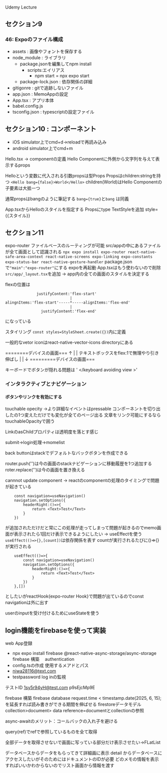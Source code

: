 Udemy Lecture

## セクション9
### 46: Expoのファイル構成
- assets : 画像やフォントを保存する
- node_module : ライブラリ
    - package.jsonを編集してnpm install
      - scripts:エイリアス
        - npm start = npx expo start
    - package-lock.json : 依存関係の詳細
- gitigonre : gitで追跡しないファイル
- app.json : MemoAppの設定
- App.tsx : アプリ本体
- babel.config.js
- tsconfig.json : typescriptの設定ファイル

## セクション10 : コンポーネント

- iOS simulator上でcmd+d->reloadで再読み込み
- android simulator上でcmd+m

Hello.tsx  -> componentの定義
Hello Componentに外側から文字列を与えて表示するprops

Helloという変数に代入される引数propsは型Props
Propsはchildren:stringを持つ
`<Hello bang={false}>World</Hello>`
children(World)はHello Componentの子要素は大抵一つ

通常propsはbangのように筆記する
`bang={true}`と`bang` は同義

App.tsxからHelloのスタイルを指定する
Propsにtype TextStyleを追加
style={{スタイル}}

## セクション11
expo-router
ファイルベースのルーティングが可能
src/appの中にあるファイルが全て画面として認識される
`npx expo install expo-router react-native-safe-area-context react-native-screens expo-linking expo-constants expo-status-bar react-native-gesture-handler`
package.jsonで`"main":"expo-router"`にする
expoを再起動
App.tsxはもう使わないので削除
`src/app/_layout.tsx`を追加 -> app内の全ての画面のスタイルを決定する

flexの位置は
```
              justifyContent:'flex-start'
                             |
alingnItems:'flex-start'-----*-----alignItems:'flex-end'
                             |
                justifyContent:'flex-end'

```

になっている

スタイリング
`const styles=StyleSheet.create({})`内に定義

一般的なvetor iconはreact-native-vector-icons directoryにある

========デバイスの画面===
↑
|
|
テキストボックスをflex:1で無理やり引き伸ばし
|
|
↓
=========デバイスの画面===

キーボードでボタンが隠れる問題は
'<keyboard avoiding view > </keyboard avoiding view >'

### インタラクティブとナビゲーション
#### ボタンやリンクを有効にする
touchable opecity
->より詳細なイベントはpressable
コンポーネントを切り出したの1つ変えただけでも変化が全てのページ出る
文章をリンク可能にするならtouchableOpacityで囲う

LinkのasChildプロパティは透明度を落とす感じ

submit->login処理->momelist

back buttonはstackでデフォルトなバックボタンを作成できる

router.push('')は今の画面のstackナビゲーションに移動履歴を1つ追加する
roter.replace('')は今の画面を置き換える

cannnot update component -> reactのcomponentの処理のタイミングで問題が起きている
```
    const navigation=useNavigation()
    navigation.setOptions({
        headerRight:()=>{
            return <Text>Test</Text>
        }
    })
```
が追加されただけだと常にこの処理が走ってしまって問題が起きるのでmemo画面が表示されたら1回だけ表示できるようにしたい
-> useEffectを使う
` useEffect(()=>{},[count])`は依存関係を表す
countが実行されるたびに()=>{}が実行される

```
    useEffect(()=>{
        const navigation=useNavigation()
        navigation.setOptions({
            headerRight:()=>{
                return <Text>Test</Text>
            }
        })
    },[])
```
としたいがreactHook{expo-router Hook}で問題が出ているのでconst navigationは外に出す

userのinputを受け付けるためにuseStateを使う

## login機能をfirebaseを使って実装
web App登録
- npx expo install firebase @react-native-async-storage/async-storage
firebase 構築 　authentication
- config.tsの作成
使用するメアドとパス
- niwa28116@text.com
- testpassword
log inの監視

テストID
1sy5r94yH@test.com
p9sEjcMp9E

firebase 構築 firebase database
 request.time < timestamp.date(2025, 6, 15);を延長すれば読み書きができる期間を伸ばせる
 firestoreデータモデル
 collection>document> data
 reference=documentとcollectionの参照

async-awaitのメリット：コールバックの入れ子を避ける

query(ref)でrefで参照しているものを全て取得

全部データを取得させないで画面に写っている部分だけ表示させたい→FLatList

データベースからデータをもらってきて詳細画に表示
detail からデータベースにアクセスしたいがそのためにはドキュメントのIDが必要
どのメモの情報を表示すればいいかわからないのでリスト画面から情報を渡す
